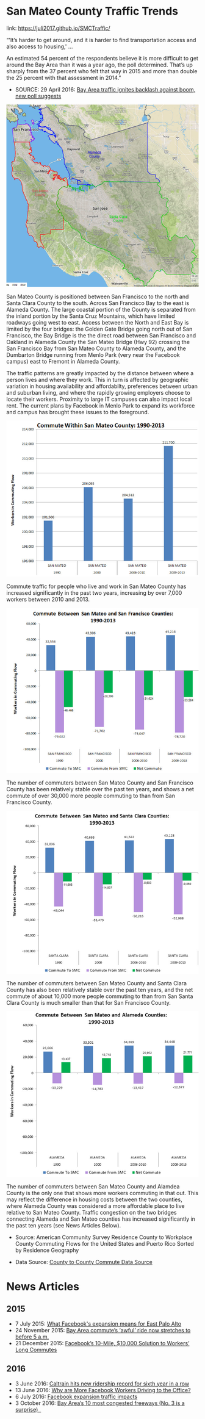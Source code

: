 # San Mateo County Traffic Trends  

link: https://juli2017.github.io/SMCTraffic/

“'It’s harder to get around, and it is harder to find transportation access and also access to housing,' ...  

An estimated 54 percent of the respondents believe it is more difficult to get around the Bay Area than it was a year ago, the poll determined. That’s up sharply from the 37 percent who felt that way in 2015 and more than double the 25 percent with that assessment in 2014."  
* SOURCE: 29 April 2016: <a href="http://www.mercurynews.com/2016/04/29/bay-area-traffic-ignites-backlash-against-boom-new-poll-suggests/">Bay Area traffic ignites backlash against boom, new poll suggests</a>  

<img src="./img/4CountiesWithLabels.jpg" />  

San Mateo County is positioned between San Francisco to the north and Santa Clara County to the south.  Across San Francisco Bay to the east is Alameda County.  The large coastal portion of the County is separated from the inland portion by the Santa Cruz Mountains, which have limited roadways going west to east.  Access between the North and East Bay is limited by the four bridges: the Golden Gate Bridge going north out of San Francisco, the Bay Bridge is the the direct road between San Francisco and Oakland in Alameda County the San Mateo Bridge (Hwy 92) crossing the San Francisco Bay from San Mateo County to Alameda County, and the Dumbarton Bridge running from Menlo Park (very near the Facebook campus) east to Fremont in Alameda County.

The traffic patterns are greatly impacted by the distance between where a person lives and where they work.  This in turn is affected by geographic variation in housing availability and affordabilty, preferences between urban and suburban living, and where the rapidly growing employers choose to locate their workers.  Proximity to large IT campuses can also impact local rent.  The current plans by Facebook in Menlo Park to expand its workforce and campus has brought these issues to the foreground.

<img src="./img/SanMateoCounty.jpg" />  

Commute traffic for people who live and work in San Mateo County has increased significantly in the past two years, increasing by over 7,000 workers between 2010 and 2013.  

<img src="./img/SanFranciscoCounty.jpg" />  

The number of commuters between San Mateo County and San Francisco County has been relatively stable over the past ten years, and shows a net commute of over 30,000 more people commuting to than from San Francisco County.  

<img src="./img/SantaClaraCounty.jpg" />  

The number of commuters between San Mateo County and Santa Clara County has also been relatively stable over the past ten years, and the net commute of about 10,000 more people commuting to than from San Santa Clara County is much smaller than that for San Francisco County.  
 
<img src="./img/AlamedaCounty.jpg" />   

The number of commuters between San Mateo County and Alamdea County is the only one that shows more workers commuting in that out.  This may reflect the difference in housing costs between the two counties, where Alameda County was considered a more affordable place to live relative to San Mateo County.  Traffic congestion on the two bridges connecting Alameda and San Mateo counties has increased significantly in the past ten years (see News Articles Below).


* Source: American Community Survey Residence County to Workplace County Commuting Flows for the United States and Puerto Rico Sorted by Residence Geography

* Data Source: <a href="https://docs.google.com/spreadsheets/d/1dPI98w727Wwli4jj8yftZsu-LlRzzKLf5VOmeRKCO8w/edit#gid=842113511">County to County Commute Data Source</a>


# News Articles
## 2015
* 7 July 2015: <a href="http://kalw.org/post/what-facebooks-expansion-means-east-palo-alto">What Facebook's expansion means for East Palo Alto</a>  
* 24 November 2015: <a href="http://www.sfgate.com/bayarea/article/Bay-Area-commute-analysis-Awful-ride-6647859.php">Bay Area commute’s ‘awful’ ride now stretches to before 5 a.m.</a>  
* 21 December 2015: <a href="https://ww2.kqed.org/news/2015/12/21/facebooks-10-mile-10000-solution-to-workers-commute-problem/">Facebook’s 10-Mile, $10,000 Solution to Workers’ Long Commutes</a>  

## 2016  
* 3 June 2016: <a href="http://www.bizjournals.com/sanfrancisco/blog/2016/06/caltrain-hits-new-ridership-record-for-sixth-year.html">Caltrain hits new ridership record for sixth year in a row</a>
* 13 June 2016: <a href="http://sf.streetsblog.org/2016/06/13/why-are-more-facebook-workers-driving-to-the-office/">Why are More Facebook Workers Driving to the Office?</a>  
* 6 July 2016: <a href="https://www.paloaltoonline.com/square/2016/07/06/study-warns-facebook-expansion-would-affect-traffic">Facebook expansion traffic impacts</a>  
* 3 October 2016: <a href="http://www.mercurynews.com/2016/10/03/bay-areas-10-worst-commutes-unveiled-no-3-is-a-surprise/">Bay Area’s 10 most congested freeways (No. 3 is a surprise)  </a>  
















